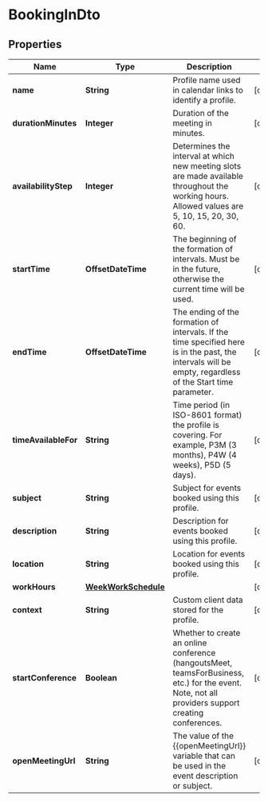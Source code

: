 

# BookingInDto


## Properties

| Name | Type | Description | Notes |
|------------ | ------------- | ------------- | -------------|
|**name** | **String** | Profile name used in calendar links to identify a profile. |  [optional] |
|**durationMinutes** | **Integer** | Duration of the meeting in minutes. |  [optional] |
|**availabilityStep** | **Integer** | Determines the interval at which new meeting slots are made available throughout the working hours. Allowed values are 5, 10, 15, 20, 30, 60. |  [optional] |
|**startTime** | **OffsetDateTime** | The beginning of the formation of intervals. Must be in the future, otherwise the current time will be used. |  [optional] |
|**endTime** | **OffsetDateTime** | The ending of the formation of intervals. If the time specified here is in the past, the intervals will be empty, regardless of the Start time parameter. |  [optional] |
|**timeAvailableFor** | **String** | Time period (in ISO-8601 format) the profile is covering. For example, P3M (3 months), P4W (4 weeks), P5D (5 days). |  [optional] |
|**subject** | **String** | Subject for events booked using this profile. |  [optional] |
|**description** | **String** | Description for events booked using this profile. |  [optional] |
|**location** | **String** | Location for events booked using this profile. |  [optional] |
|**workHours** | [**WeekWorkSchedule**](WeekWorkSchedule.md) |  |  [optional] |
|**context** | **String** | Custom client data stored for the profile. |  [optional] |
|**startConference** | **Boolean** | Whether to create an online conference (hangoutsMeet, teamsForBusiness, etc.) for the event. Note, not all providers support creating conferences. |  [optional] |
|**openMeetingUrl** | **String** | The value of the {{openMeetingUrl}} variable that can be used in the event description or subject. |  [optional] |



